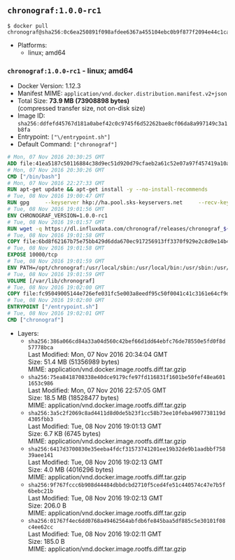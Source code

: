 ## `chronograf:1.0.0-rc1`

```console
$ docker pull chronograf@sha256:0c6ea250891f098afdee6367a455104ebc0b9f877f2094e44c1ca50f2b9f6f17
```

-	Platforms:
	-	linux; amd64

### `chronograf:1.0.0-rc1` - linux; amd64

-	Docker Version: 1.12.3
-	Manifest MIME: `application/vnd.docker.distribution.manifest.v2+json`
-	Total Size: **73.9 MB (73908898 bytes)**  
	(compressed transfer size, not on-disk size)
-	Image ID: `sha256:ddfefd45767d181a0abef42c0c9745f6d52262bae8cf06da8a997149c3a1b8fa`
-	Entrypoint: `["\/entrypoint.sh"]`
-	Default Command: `["chronograf"]`

```dockerfile
# Mon, 07 Nov 2016 20:30:25 GMT
ADD file:41ea5187c50116884c38d9ec51d920d79cfaeb2a61c52e07a97f457419a10a4f in / 
# Mon, 07 Nov 2016 20:30:26 GMT
CMD ["/bin/bash"]
# Mon, 07 Nov 2016 22:27:33 GMT
RUN apt-get update && apt-get install -y --no-install-recommends 		ca-certificates 		curl 		wget 	&& rm -rf /var/lib/apt/lists/*
# Tue, 08 Nov 2016 19:00:47 GMT
RUN gpg     --keyserver hkp://ha.pool.sks-keyservers.net     --recv-keys 05CE15085FC09D18E99EFB22684A14CF2582E0C5
# Tue, 08 Nov 2016 19:01:56 GMT
ENV CHRONOGRAF_VERSION=1.0.0-rc1
# Tue, 08 Nov 2016 19:01:57 GMT
RUN wget -q https://dl.influxdata.com/chronograf/releases/chronograf_${CHRONOGRAF_VERSION}_amd64.deb.asc &&     wget -q https://dl.influxdata.com/chronograf/releases/chronograf_${CHRONOGRAF_VERSION}_amd64.deb &&     gpg --batch --verify chronograf_${CHRONOGRAF_VERSION}_amd64.deb.asc chronograf_${CHRONOGRAF_VERSION}_amd64.deb &&     dpkg -i chronograf_${CHRONOGRAF_VERSION}_amd64.deb &&     rm -f chronograf_${CHRONOGRAF_VERSION}_amd64.deb*
# Tue, 08 Nov 2016 19:01:58 GMT
COPY file:6bd8f62167b75e75bb429d6dda670ec917256913ff3370f929e2c8d9e14b475e in /etc/chronograf/chronograf.conf 
# Tue, 08 Nov 2016 19:01:58 GMT
EXPOSE 10000/tcp
# Tue, 08 Nov 2016 19:01:59 GMT
ENV PATH=/opt/chronograf:/usr/local/sbin:/usr/local/bin:/usr/sbin:/usr/bin:/sbin:/bin
# Tue, 08 Nov 2016 19:01:59 GMT
VOLUME [/var/lib/chronograf]
# Tue, 08 Nov 2016 19:02:00 GMT
COPY file:fc95049005144e726efe031fc5e003a8eedf95c50f0041c41c3161e64cf9dbbe in /entrypoint.sh 
# Tue, 08 Nov 2016 19:02:00 GMT
ENTRYPOINT ["/entrypoint.sh"]
# Tue, 08 Nov 2016 19:02:01 GMT
CMD ["chronograf"]
```

-	Layers:
	-	`sha256:386a066cd84a33a04d560c42bef66d1dd64ebfc76de78550e5fd0f8d57778bca`  
		Last Modified: Mon, 07 Nov 2016 20:34:04 GMT  
		Size: 51.4 MB (51356989 bytes)  
		MIME: application/vnd.docker.image.rootfs.diff.tar.gzip
	-	`sha256:75ea8418708338e40dce9179cfe97fd116831f1601be50fef48ea6011653c986`  
		Last Modified: Mon, 07 Nov 2016 22:57:05 GMT  
		Size: 18.5 MB (18528477 bytes)  
		MIME: application/vnd.docker.image.rootfs.diff.tar.gzip
	-	`sha256:3a5c2f2069c8ad4411d8d0de5b23f1cc58b73ee10feba4907738119d4305fbb3`  
		Last Modified: Tue, 08 Nov 2016 19:01:13 GMT  
		Size: 6.7 KB (6745 bytes)  
		MIME: application/vnd.docker.image.rootfs.diff.tar.gzip
	-	`sha256:6417d3700830e35eeba4fdcf31573741201ee19b32de9b1aadbbf75839aee141`  
		Last Modified: Tue, 08 Nov 2016 19:02:13 GMT  
		Size: 4.0 MB (4016296 bytes)  
		MIME: application/vnd.docker.image.rootfs.diff.tar.gzip
	-	`sha256:9f767fccc6b908d44484dbbdcbd2710f5ced4fe51c440574c47e7b5f6bebc21b`  
		Last Modified: Tue, 08 Nov 2016 19:02:13 GMT  
		Size: 206.0 B  
		MIME: application/vnd.docker.image.rootfs.diff.tar.gzip
	-	`sha256:01767f4ec6dd0768a49462564abfdb6fe845baa5df885c5e30101f08c4ee62cc`  
		Last Modified: Tue, 08 Nov 2016 19:02:11 GMT  
		Size: 185.0 B  
		MIME: application/vnd.docker.image.rootfs.diff.tar.gzip
